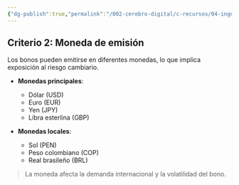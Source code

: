 ```yaml
---
{"dg-publish":true,"permalink":"/002-cerebro-digital/c-recursos/04-ingenieria-financiera/b-cursos/a-curso-de-ingenieria-financiera-y-mercados-financieros-globales/a2b-moneda-de-emision/"}
---
```


## Criterio 2: Moneda de emisión
Los bonos pueden emitirse en diferentes monedas, lo que implica exposición al riesgo cambiario.

- **Monedas principales**:  
  - Dólar (USD)  
  - Euro (EUR)  
  - Yen (JPY)  
  - Libra esterlina (GBP)

- **Monedas locales**:  
  - Sol (PEN)  
  - Peso colombiano (COP)  
  - Real brasileño (BRL)

> La moneda afecta la demanda internacional y la volatilidad del bono.